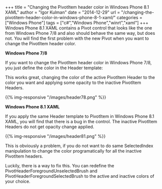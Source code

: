 +++
title = "Changing the PivotItem header color in Windows Phone 8.1 XAML"
author = "Igor Kulman"
date = "2014-12-29"
url = "/changing-the-pivotitem-header-color-in-windows-phone-8-1-xaml/"
categories = ["Windows Phone"]
tags = ["c#","Windows Phone","winrt","xaml"]
+++
Windows Phone 8.1 XAML contains a Pivot control that looks like the one from Windows Phone 7/8 and also should behave the same way, but does not. You will find the first problem with the new Pivot when you want to change the PivotItem header color.

**Windows Phone 7/8**

If you want to change the PivotItem header color in Windows Phone 7/8, you just define the color in the Header template:

<script src="https://gist.github.com/igorkulman/a49d0c7d471c4de42521.js?file=wp8.xaml"></script>

This works great, changing the color of the active PivotItem Header to the color you want and applying some opacity to the inactive PivotItem Headers.

{{% img-responsive "/images/header78.png" %}}

<!--more-->

**Windows Phone 8.1 XAML**

If you apply the same Header template to PivotItem in Windows Phone 8.1 XAML, you will find that there is a bug in the control. The inactive PivotItem Headers do not get opacity change applied.

{{% img-responsive "/images/header81.png" %}}

This is obviously a problem, if you do not want to do same SelectedIndex manipulation to change the color programatically for all the inactive PivotItem headers. 

Luckily, there is a way to fix this. You can redefine the PivotHeaderForegroundUnselectedBrush and PivotHeaderForegroundSelectedBrush to the active and inactive colors of your choice.

<script src="https://gist.github.com/igorkulman/a49d0c7d471c4de42521.js?file=wp81.xaml"></script>
